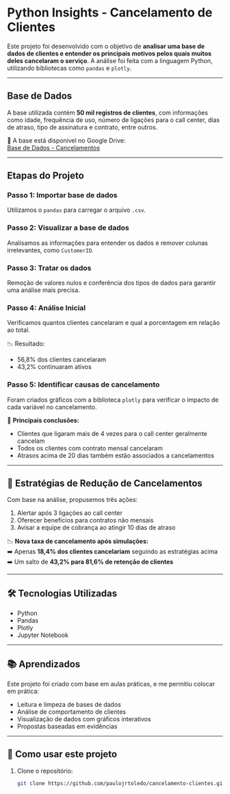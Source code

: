 # Python Insights - Cancelamento de Clientes
Este projeto foi desenvolvido com o objetivo de **analisar uma base de dados de clientes e entender os principais motivos pelos quais muitos deles cancelaram o serviço**. A análise foi feita com a linguagem Python, utilizando bibliotecas como `pandas` e `plotly`.

---

## Base de Dados

A base utilizada contém **50 mil registros de clientes**, com informações como idade, frequência de uso, número de ligações para o call center, dias de atraso, tipo de assinatura e contrato, entre outros.

🔗 A base está disponível no Google Drive:  
[Base de Dados - Cancelamentos](https://drive.google.com/drive/folders/1uDesZePdkhiraJmiyeZ-w5tfc8XsNYFZ?usp=drive_link)

---

## Etapas do Projeto

###  Passo 1: Importar base de dados  
Utilizamos o `pandas` para carregar o arquivo `.csv`.

###  Passo 2: Visualizar a base de dados  
Analisamos as informações para entender os dados e remover colunas irrelevantes, como `CustomerID`.

###  Passo 3: Tratar os dados  
Remoção de valores nulos e conferência dos tipos de dados para garantir uma análise mais precisa.

###  Passo 4: Análise Inicial  
Verificamos quantos clientes cancelaram e qual a porcentagem em relação ao total.

📉 Resultado:
- 56,8% dos clientes cancelaram
- 43,2% continuaram ativos

###  Passo 5: Identificar causas de cancelamento  
Foram criados gráficos com a biblioteca `plotly` para verificar o impacto de cada variável no cancelamento.

📌 **Principais conclusões:**
- Clientes que ligaram mais de 4 vezes para o call center geralmente cancelam
- Todos os clientes com contrato mensal cancelaram
- Atrasos acima de 20 dias também estão associados a cancelamentos

---

## 🎯 Estratégias de Redução de Cancelamentos

Com base na análise, propusemos três ações:
1. Alertar após 3 ligações ao call center
2. Oferecer benefícios para contratos não mensais
3. Avisar a equipe de cobrança ao atingir 10 dias de atraso

📉 **Nova taxa de cancelamento após simulações:**  
➡️ Apenas **18,4% dos clientes cancelariam** seguindo as estratégias acima  
➡️ Um salto de **43,2% para 81,6% de retenção de clientes**

---

## 🛠️ Tecnologias Utilizadas

- Python
- Pandas
- Plotly
- Jupyter Notebook

---

## 📚 Aprendizados

Este projeto foi criado com base em aulas práticas, e me permitiu colocar em prática:
- Leitura e limpeza de bases de dados
- Análise de comportamento de clientes
- Visualização de dados com gráficos interativos
- Propostas baseadas em evidências

---

## 📌 Como usar este projeto

1. Clone o repositório:
   ```bash
   git clone https://github.com/paulojrtoledo/cancelamento-clientes.git
